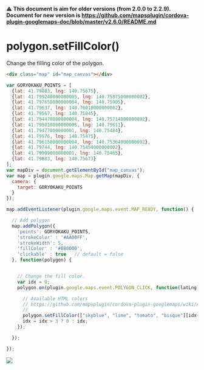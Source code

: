 :warning: **This document is aim for older versions (from 2.0.0 to 2.2.9).
Document for new version is https://github.com/mapsplugin/cordova-plugin-googlemaps-doc/blob/master/v2.6.0/README.md**

# polygon.setFillColor()

Change the filling color of the polygon.

```html
<div class="map" id="map_canvas"></div>
```

```js
var GORYOKAKU_POINTS = [
  {lat: 41.79883, lng: 140.75675},
  {lat: 41.799240000000005, lng: 140.75875000000002},
  {lat: 41.797650000000004, lng: 140.75905},
  {lat: 41.79637, lng: 140.76018000000002},
  {lat: 41.79567, lng: 140.75845},
  {lat: 41.794470000000004, lng: 140.75714000000002},
  {lat: 41.795010000000005, lng: 140.75611},
  {lat: 41.79477000000001, lng: 140.75484},
  {lat: 41.79576, lng: 140.75475},
  {lat: 41.796150000000004, lng: 140.75364000000002},
  {lat: 41.79744, lng: 140.75454000000002},
  {lat: 41.79909000000001, lng: 140.75465},
  {lat: 41.79883, lng: 140.75673}
];
var mapDiv = document.getElementById("map_canvas");
var map = plugin.google.maps.Map.getMap(mapDiv, {
  camera: {
    target: GORYOKAKU_POINTS
  }
});

map.addEventListener(plugin.google.maps.event.MAP_READY, function() {

  // Add polygon
  map.addPolygon({
    'points': GORYOKAKU_POINTS,
    'strokeColor' : '#AA00FF',
    'strokeWidth': 5,
    'fillColor' : '#880000',
    'clickable' : true   // default = false
  }, function(polygon) {


    // Change the fill color.
    var idx = 0;
    polygon.on(plugin.google.maps.event.POLYGON_CLICK, function(latLng) {

      // Available HTML colors
      // https://github.com/mapsplugin/cordova-plugin-googlemaps/wiki/Available-HTML-colors
      //
      polygon.setFillColor(["skyblue", "lime", "tomato", "bisque"][idx++]);
      idx = idx > 3 ? 0 : idx;
    });

  });

});
```

![](image.gif)
